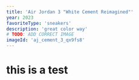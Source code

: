 ```yaml
---
title: 'Air Jordan 3 "White Cement Reimagined"'
year: 2023
favoriteType: 'sneakers'
description: 'great color way'
# TODO: ADD CORRECT IMAGE
imageId: 'aj_cement_3_qx9fs8'
---
```


# this is a test

<!-- ![Air Jordan 3 "White Cement Reimagined"](./mizuno.png) -->
